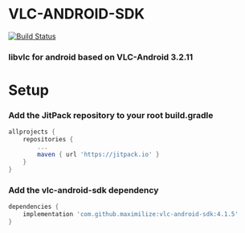 # VLC-ANDROID-SDK

[![Build Status](https://travis-ci.com/maximilize/vlc-android-sdk.svg?branch=master)](https://travis-ci.com/maximilize/vlc-android-sdk)

### libvlc for android based on VLC-Android 3.2.11

# Setup

### Add the JitPack repository to your root build.gradle

```gradle
allprojects {
    repositories {
        ...
        maven { url 'https://jitpack.io' }
    }
}
```

### Add the vlc-android-sdk dependency

```gradle
dependencies {
    implementation 'com.github.maximilize:vlc-android-sdk:4.1.5'
}
```
